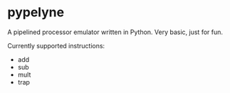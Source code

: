 pypelyne
========
A pipelined processor emulator written in Python. Very basic, just for fun.

Currently supported instructions:

* add
* sub
* mult
* trap
